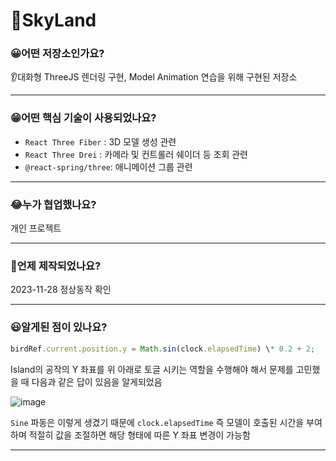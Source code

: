 # 🛫SkyLand

### 😀어떤 저장소인가요?

👂대화형 ThreeJS 렌더링 구현, Model Animation 연습을 위해 구현된 저장소

---

### 😁어떤 핵심 기술이 사용되었나요?

- `React Three Fiber` : 3D 모델 생성 관련
- `React Three Drei` : 카메라 및 컨트롤러 쉐이더 등 조회 관련
- `@react-spring/three`: 애니메이션 그룹 관련

---

### 😂누가 협업했나요?

개인 프로젝트

---

### 🤣언제 제작되었나요?

2023-11-28 정상동작 확인

---

### 😃알게된 점이 있나요?

```javascript
birdRef.current.position.y = Math.sin(clock.elapsedTime) \* 0.2 + 2;
```
Island의 공작의 Y 좌표를 위 아래로 토글 시키는 역할을 수행해야 해서 문제를 고민했을 때 다음과 같은 답이 있음을 알게되었음

![image](https://github.com/kwb020312/SkyLand/assets/46777310/6b4ba8a7-d245-4b78-8f05-3c8142fc4f39)

`Sine` 파동은 이렇게 생겼기 때문에 `clock.elapsedTime` 즉 모델이 호출된 시간을 부여하며 적절히 값을 조절하면 해당 형태에 따른 Y 좌표 변경이 가능함

---
